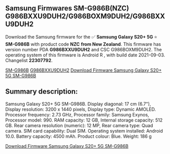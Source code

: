 <h2>Samsung Firmwares SM-G986B(NZC) G986BXXU9DUH2/G986BOXM9DUH2/G986BXXU9DUH2</h2>
Download the Samsung firmware for the ✅ <strong>Samsung Galaxy S20+ 5G </strong> ⭐ <strong>SM-G986B</strong> with product code <strong>NZC</strong> <strong> from New Zealand</strong>. This firmware has version number PDA <strong>G986BXXU9DUH2</strong> and CSC G986BOXM9DUH2. The operating system of this firmware is Android R , with build date 2021-09-03. Changelist <strong>22307792</strong>.


[SM-G986B](https://samfirm.shop/samsung/model/SM-G986B)
[G986BXXU9DUH2](https://samfirm.shop/samsung/pda/G986BXXU9DUH2)
[Download Firmware Samsung Galaxy S20+ 5G SM-G986B](https://samfirm.shop/samsung/firmware/454079)
<h2>Summary description:</h2>
<p>Samsung Galaxy S20+ 5G SM-G986B. Display diagonal: 17 cm (6.7"), Display resolution: 3200 x 1440 pixels, Display type: Dynamic AMOLED. Processor frequency: 2.73 GHz, Processor family: Samsung Exynos, Processor model: 990. RAM capacity: 12 GB, Internal storage capacity: 512 GB. Rear camera resolution (numeric): 12 MP, Rear camera type: Quad camera. SIM card capability: Dual SIM. Operating system installed: Android 10.0. Battery capacity: 4500 mAh. Product colour: Blue. Weight: 186 g</p>


[Download Firmware Samsung Galaxy S20+ 5G SM-G986B](https://samfirm.shop/samsung/firmware/454079)
